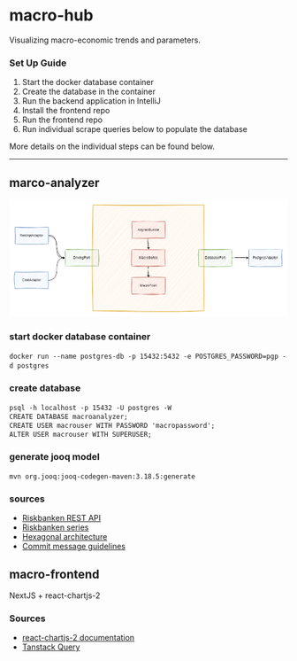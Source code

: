 # macro-hub

Visualizing macro-economic trends and parameters.

### Set Up Guide

1. Start the docker database container
2. Create the database in the container
3. Run the backend application in IntelliJ
4. Install the frontend repo
5. Run the frontend repo
6. Run individual scrape queries below to populate the database

More details on the individual steps can be found below.

---

## marco-analyzer

![macro-arch.drawio.png](macro-analyzer%2Fmacro-arch.drawio.png)

### start docker database container

`docker run --name postgres-db -p 15432:5432 -e POSTGRES_PASSWORD=pgp -d postgres`

### create database

```
psql -h localhost -p 15432 -U postgres -W
CREATE DATABASE macroanalyzer;
CREATE USER macrouser WITH PASSWORD 'macropassword';
ALTER USER macrouser WITH SUPERUSER;
```

### generate jooq model

`mvn org.jooq:jooq-codegen-maven:3.18.5:generate`

### sources

- [Riskbanken REST API](https://www.riksbank.se/sv/statistik/sok-rantor--valutakurser/hamta-rantor-och-valutakurser-via-api/)
- [Riskbanken series](https://www.riksbank.se/sv/statistik/sok-rantor--valutakurser/oppet-api/serier-for-webbservices/)
- [Hexagonal architecture](https://medium.com/ssense-tech/hexagonal-architecture-there-are-always-two-sides-to-every-story-bc0780ed7d9c)
- [Commit message guidelines](https://gist.github.com/robertpainsi/b632364184e70900af4ab688decf6f53)

## macro-frontend

NextJS + react-chartjs-2

### Sources

- [react-chartjs-2 documentation](https://react-chartjs-2.js.org/components/line)
- [Tanstack Query](https://tanstack.com/query/latest)
